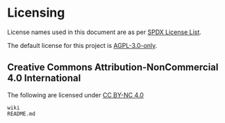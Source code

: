 # Licensing

License names used in this document are as per [SPDX License List](https://spdx.org/licenses/).

The default license for this project is [AGPL-3.0-only](LICENSE).

## Creative Commons Attribution-NonCommercial 4.0 International

The following are licensed under [CC BY-NC 4.0](https://creativecommons.org/licenses/by-nc/4.0/deed.en)

```
wiki
README.md
```
